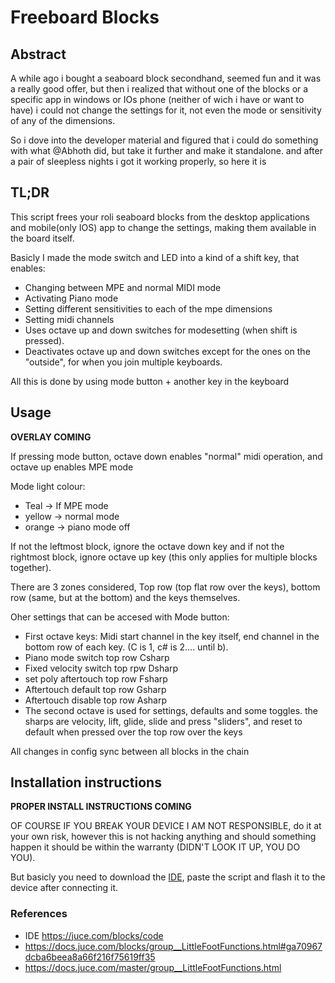 # Freeboard Blocks


## Abstract
A while ago i bought a seaboard block secondhand, seemed fun and it was a really good offer, but then i realized that without one of the blocks or a specific app in windows or IOs phone (neither of wich i have or want to have) i could not change the settings for it, not even the mode or sensitivity of any of the dimensions.

So i dove into the developer material and figured that i could do something with what @Abhoth did, but take it further and make it standalone. and after a pair of sleepless nights i got it working properly, so here it is

## TL;DR

This script frees your roli seaboard blocks from the desktop applications and mobile(only IOS) app to change the settings, making them available in the board itself.

Basicly I made the mode switch and LED into a kind of a shift key, that enables:
- Changing between MPE and normal MIDI mode
- Activating Piano mode
- Setting different sensitivities to each of the mpe dimensions
- Setting midi channels
- Uses octave up and down switches for modesetting (when shift is pressed).
- Deactivates octave up and down switches except for the ones on the "outside", for when you join multiple keyboards.

All this is done by using mode button + another key in the keyboard 

## Usage
**OVERLAY COMING**

If pressing mode button, octave down enables "normal" midi operation, and octave up enables MPE mode

Mode light colour:
  * Teal -> If MPE mode
  * yellow -> normal mode
  * orange -> piano mode off

If not the leftmost block, ignore the octave down key and if not the rightmost block, ignore octave up key (this only applies for multiple blocks together).

There are 3 zones considered, Top row (top flat row over the keys), bottom row (same, but at the bottom) and the keys themselves.

Oher settings that can be accesed with Mode button:
  * First octave keys: Midi start channel in the key itself, end channel in the bottom row of each key. (C is 1, c# is 2.... until b).
  * Piano mode switch top row Csharp
  * Fixed velocity switch top rpw Dsharp
  * set poly aftertouch top row Fsharp
  * Aftertouch default top row Gsharp
  * Aftertouch disable top row Asharp
  * The second octave is used for settings, defaults and some toggles. the sharps are velocity, lift, glide, slide and press "sliders", and reset to default when pressed over the top row over the keys

All changes in config sync between all blocks in the chain

## Installation instructions
**PROPER INSTALL INSTRUCTIONS COMING**

OF COURSE IF YOU BREAK YOUR DEVICE I AM NOT RESPONSIBLE, do it at your own risk, however this is not hacking anything and should something happen it should be within the warranty (DIDN'T LOOK IT UP, YOU DO YOU).


But basicly you need to download the [IDE](https://juce.com/blocks/code), paste the script and flash it to the device after connecting it.

### References
- IDE https://juce.com/blocks/code
- https://docs.juce.com/blocks/group__LittleFootFunctions.html#ga70967dcba6beea8a66f216f75619ff35 
- https://docs.juce.com/master/group__LittleFootFunctions.html
